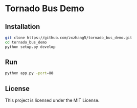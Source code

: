 # Tornado Bus Demo

## Installation

```bash
git clone https://github.com/zxzhang5/tornado_bus_demo.git
cd tornado_bus_demo
python setup.py develop
```

## Run

```bash
python app.py -port=88
```

## License

This project is licensed under the MIT License.